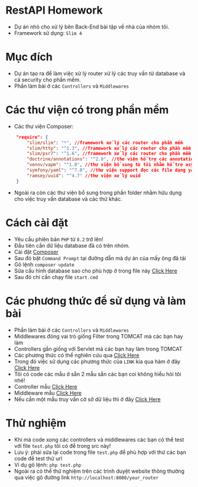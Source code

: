 # RestAPI Homework
- Dự án nhỏ cho xử lý bên Back-End bài tập về nhà của nhóm tôi.
- Framework sử dụng: ``Slim 4``

# Mục đích
- Dự án tạo ra để làm việc xử lý router xử lý các truy vấn từ database và cả security cho phần mềm.
- Phần làm bài ở các `Controllers` và `Middlewares`

# Các thư viện có trong phần mềm
- Các thư viện Composer:
```json
    "require": {
        "slim/slim": "*", //framework xử lý các router cho phần mềm
        "slim/http": "^1.3", //framework xử lý các router cho phần mềm
        "slim/psr7": "^1.6", //framework xử lý các router cho phần mềm
        "doctrine/annotations": "^2.0", //thư viện hỗ trợ các annotations
        "vennv/vapm": "^1.8", //thư viện bổ sung từ tôi nhằm hỗ trợ async cho php
        "symfony/yaml": "^7.0", //thư viện support đọc các file dạng yaml
        "ramsey/uuid": "^4.7" //thư viện xử lý uuid
    }
```
- Ngoài ra còn các thư viện bổ sung trong phần folder nhằm hữu dụng cho việc truy vấn database và các thứ khác.

# Cách cài đặt
- Yêu cầu phiên bản ``PHP`` từ ``8.2`` trở lên!
- Đầu tiên cần dữ liệu database đã có trên nhóm.
- Cài đặt [Composer](https://getcomposer.org/Composer-Setup.exe)
- Sau đó bật ``Command Prompt`` tại đường dẫn mà dự án của mấy ông đã tải
- Gõ lệnh `composer update`
- Sửa cấu hình database sao cho phù hợp ở trong file này [Click Here](https://github.com/VennDev/RestAPI---Homework/blob/main/resources/config.yml)
- Sau đó chỉ cần chạy file `start.cmd`

# Các phương thức để sử dụng và làm bài
- Phần làm bài ở các `Controllers` và `Middlewares`
- Middlewares đóng vai trò giống Filter trong TOMCAT mà các bạn hay làm
- Controllers gần giống với Servlet mà các bạn hay làm trong TOMCAT
- Các phương thức có thể nghiên cứu qua [Click Here](https://www.slimframework.com/docs/v4/)
- Trong đó việc sử dụng các phương thức của `LINK` kia qua hàm ở đây [Click Here](https://github.com/VennDev/RestAPI---Homework/blob/main/src/venndev/index.php#L9)
- Tôi có code các mẫu ở sẵn 2 mẫu sẵn các bạn coi không hiểu hỏi tôi nhé!
- Controller mẫu [Click Here](https://github.com/VennDev/RestAPI---Homework/tree/main/src/venndev/controllers)
- Middleware mẫu [Click Here](https://github.com/VennDev/RestAPI---Homework/tree/main/src/venndev/middlewares)
- Nếu cần một mẫu truy vấn cở sở dữ liệu thì ở đây [Click Here](https://github.com/VennDev/RestAPI---Homework/blob/main/src/venndev/controllers/HelloNam.php#L34)

# Thử nghiệm
- Khi mà code xong các controllers và middlewares các bạn có thể test với file `test.php` tôi có để trong src này!
- Lưu ý: phải sửa lại code trong file `test.php` để phù hợp với thứ các bạn code để test thử url
- Ví dụ gõ lệnh: `php test.php`
- Ngoài ra có thể thử nghiệm trên các trình duyệt website thông thường qua việc gõ đường link `http://localhost:8080/your_router`
